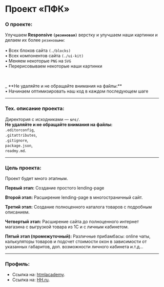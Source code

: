 # Проект «ПФК»

### О проекте:

<!-- NOTE: step1-task4, 5-->

Улучшаем **Responsive `(резиновая)`** верстку и
улучшаем наши картинки и делаем их более `резиновыми`:
<br>
<br>
• Всех блоков сайта `(./blocks)` <br>
• Всех компонентов сайта `(./ui-kit)` <br>
• Меняем некоторые `PNG` на `SVG` <br>
• Перерисовываем некоторые наши картинки

<br>
<br>
_ **Не удаляйте и не обращайте внимания на файлы:**
<br>
• Начинаем оптимизировать наш код в каждом последующем шаге

<!-- NOTE: step1-task3-->

<!-- Делаем **Responsive `(резиновая)`** верстку для:
<br>
<br>
• Всех блоков сайта `(./blocks)` <br>
• Всех компонентов сайта `(./ui-kit)` -->


<!-- NOTE: step1-task2 -->

<!-- Делаем верстку:
<br>
<br>
• Подключаем все не обходимое в стилях:
style.sass -> blocks + ui-kits + pages + mixins + variables
<br>
• Подключаем необходимые плагины для gulp'a.
<br>
• Пишем конфиг для gulp'a.
<br>
• Пишем стили для:

ui-kit's<br>
block's<br>
page's<br>
mixin's<br>
variable's<br>

**PS: адаптив будет потом** -->


<!-- NOTE: step1-task1 -->

<!-- Делаем мобильную верстку:
<br>
<br>
• Создаем все необходимые ui-kit's.
<br>
• Создаем все не обходимые блоки.
<br>
• Все наши ui-kit's подключаем в наших блоках.
<br>
• Строим наш сайт из блоков, с требуемыми параметрами. -->


<!-- NOTE: master branch -->

<!-- Боевой Проект для компании ООО «ПФК»
<br>
<br>
**Это мой первый боевой проект, после интенсивов по Back-end разработке на htmlAcademy и годового обучения на Front-end разработчика в Томской компании Fullstack-development**
<br>
<br>
Параллельно, со всем вышеизложенным я буду продолжать самостоятельно проходить интенсивы на htmlAcademy по:<br>
• HTML+CSS, уровень 2.<br>
• JS, Уровень 1.<br>
• JS, Уровень 2.<br>
И применять полученные знания сразу зу же на данном проекте.
<br>
<br>
Планируется так же освежить свои знания по Back-end'у (PHP), т.к. здесь он так же будет зайдествован.
<br>
Весь проект будет соответствовать w3c и общепринятым стандартам разработки, так же проект будет максимально строго содержать **все** требования и стандарты htmlacademy.
<br>
**Это НЕ учебный проект, а продакшн** -->

---

### Тех. описание проекта:

Директория с исходниками — **`src/`**.<br>
**Не удаляйте и не обращайте внимания на файлы: <br>**
`.editorconfig`,<br>
`.gitattributes`,<br>
`.gitignore`,<br>
`package.json`,<br>
`readmy.md`.<br>
<!--
`.stylelintrc`,<br>
`.travis.yml`,<br>
`package-lock.json`,<br>
-->

---

### Цель проекта:

Проект будет много этапным.

**Первый этап:**
Создание простого lending-page

**Второй этап:**
Расширение lending-page в многостраничный сайт.

**Третий этап:**
Создание полноценного каталога товаров с подробным описанием.

**Четвертый этап:**
Расширение сайта до полноценного интернет магазина с выгрузкой товара из 1С и с личным кабинетом.

**Пятый этап (промежуточный):**
Различные прибамбасы: online чаты, калькуляторы товаров и подсчет стоимости окон в зависимости от указанных габаритов, доп. возможности личного кабинета и.т.д...

---

### Профиль:

* Ссылка на: [htmlacademy](https://htmlacademy.ru/profile/id701371).
* Ссылка на: [HH.ru](https://stavropol.hh.ru/resume/c063f00aff02d1e0900039ed1f747853505472).